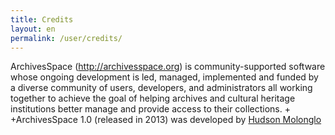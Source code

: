 ```yaml
---
title: Credits
layout: en
permalink: /user/credits/
---
```


ArchivesSpace (http://archivesspace.org) is community-supported software whose ongoing development is led, managed, implemented and funded by a diverse community of users, developers, and administrators all working together to achieve the goal of helping archives and cultural heritage institutions better manage and provide access to their collections.
+
+ArchivesSpace 1.0 (released in 2013) was developed by [Hudson Molonglo](http://www.hudsonmolonglo.com)
